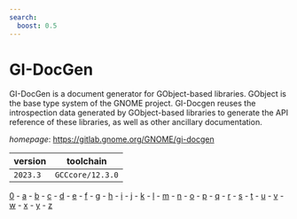 ```yaml
---
search:
  boost: 0.5
---
```

# GI-DocGen

GI-DocGen is a document generator for GObject-based libraries. GObject is the base type system of the GNOME project. GI-Docgen reuses the introspection data generated by GObject-based libraries to generate the API reference of these libraries, as well as other ancillary documentation.

*homepage*: <https://gitlab.gnome.org/GNOME/gi-docgen>

version | toolchain
--------|----------
``2023.3`` | ``GCCcore/12.3.0``

[0](../0/index.md) - [a](../a/index.md) - [b](../b/index.md) - [c](../c/index.md) - [d](../d/index.md) - [e](../e/index.md) - [f](../f/index.md) - [g](../g/index.md) - [h](../h/index.md) - [i](../i/index.md) - [j](../j/index.md) - [k](../k/index.md) - [l](../l/index.md) - [m](../m/index.md) - [n](../n/index.md) - [o](../o/index.md) - [p](../p/index.md) - [q](../q/index.md) - [r](../r/index.md) - [s](../s/index.md) - [t](../t/index.md) - [u](../u/index.md) - [v](../v/index.md) - [w](../w/index.md) - [x](../x/index.md) - [y](../y/index.md) - [z](../z/index.md)

